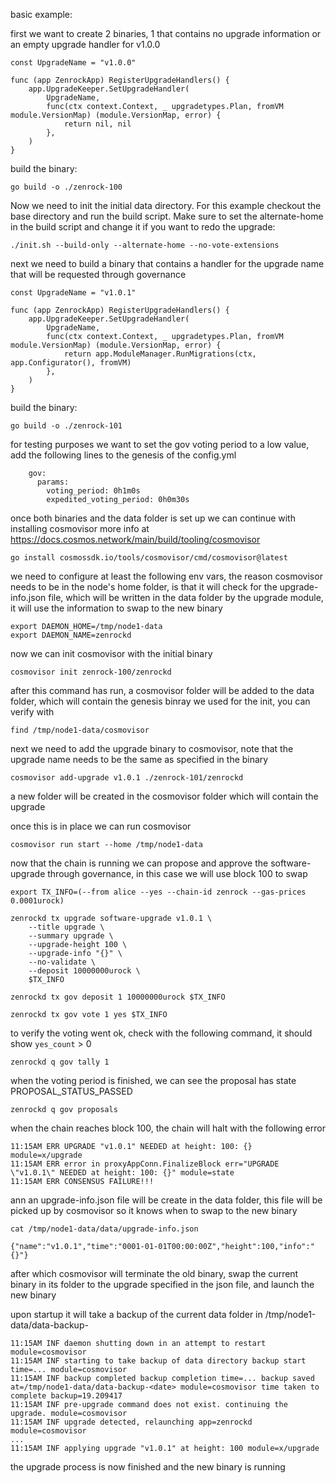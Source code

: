 basic example:

first we want to create 2 binaries, 1 that contains no upgrade information or an empty upgrade handler for v1.0.0

```
const UpgradeName = "v1.0.0"

func (app ZenrockApp) RegisterUpgradeHandlers() {
	app.UpgradeKeeper.SetUpgradeHandler(
		UpgradeName,
		func(ctx context.Context, _ upgradetypes.Plan, fromVM module.VersionMap) (module.VersionMap, error) {
			return nil, nil
		},
	)
}
```


build the binary:

```
go build -o ./zenrock-100
```

Now we need to init the initial data directory. For this example checkout the base directory and run the build script. Make sure to set the alternate-home in the build script and change it if you want to redo the upgrade:

```
./init.sh --build-only --alternate-home --no-vote-extensions   
```

next we need to build a binary that contains a handler for the upgrade name that will be requested through governance

```
const UpgradeName = "v1.0.1"

func (app ZenrockApp) RegisterUpgradeHandlers() {
	app.UpgradeKeeper.SetUpgradeHandler(
		UpgradeName,
		func(ctx context.Context, _ upgradetypes.Plan, fromVM module.VersionMap) (module.VersionMap, error) {
			return app.ModuleManager.RunMigrations(ctx, app.Configurator(), fromVM)
		},
	)
}
```

build the binary:

```
go build -o ./zenrock-101
```

for testing purposes we want to set the gov voting period to a low value, 
add the following lines to the genesis of the config.yml
```
    gov:
      params:
        voting_period: 0h1m0s
        expedited_voting_period: 0h0m30s
```


once both binaries and the data folder is set up we can continue with installing cosmovisor
more info at https://docs.cosmos.network/main/build/tooling/cosmovisor

```
go install cosmossdk.io/tools/cosmovisor/cmd/cosmovisor@latest
```

we need to configure at least the following env vars,
the reason cosmovisor needs to be in the node's home folder, is that it will check for the upgrade-info.json file,
which will be written in the data folder by the upgrade module, it will use the information to swap to the new binary

```
export DAEMON_HOME=/tmp/node1-data
export DAEMON_NAME=zenrockd
```

now we can init cosmovisor with the initial binary

```
cosmovisor init zenrock-100/zenrockd
```

after this command has run, a cosmovisor folder will be added to the data folder, 
which will contain the genesis binray we used for the init, you can verify with 
```
find /tmp/node1-data/cosmovisor
```

next we need to add the upgrade binary to cosmovisor, note that the upgrade name needs to be the same as specified in the binary

```
cosmovisor add-upgrade v1.0.1 ./zenrock-101/zenrockd
```

a new folder will be created in the cosmovisor folder which will contain the upgrade

once this is in place we can run cosmovisor

```
cosmovisor run start --home /tmp/node1-data
```

now that the chain is running we can propose and approve the software-upgrade through governance, in this case we will use block 100 to swap

```
export TX_INFO=(--from alice --yes --chain-id zenrock --gas-prices 0.0001urock)

zenrockd tx upgrade software-upgrade v1.0.1 \
	--title upgrade \
	--summary upgrade \
	--upgrade-height 100 \
	--upgrade-info "{}" \
	--no-validate \
	--deposit 10000000urock \
	$TX_INFO

zenrockd tx gov deposit 1 10000000urock $TX_INFO

zenrockd tx gov vote 1 yes $TX_INFO

```

to verify the voting went ok, check with the following command, it should show `yes_count` > 0
```
zenrockd q gov tally 1
```

when the voting period is finished, we can see the proposal has state PROPOSAL_STATUS_PASSED

```
zenrockd q gov proposals
```



when the chain reaches block 100, 
the chain will halt with the following error
```
11:15AM ERR UPGRADE "v1.0.1" NEEDED at height: 100: {} module=x/upgrade
11:15AM ERR error in proxyAppConn.FinalizeBlock err="UPGRADE \"v1.0.1\" NEEDED at height: 100: {}" module=state
11:15AM ERR CONSENSUS FAILURE!!!
```

ann an upgrade-info.json file will be create in the data folder, this file will be picked up by cosmovisor so it knows when to swap to the new binary
```
cat /tmp/node1-data/data/upgrade-info.json

{"name":"v1.0.1","time":"0001-01-01T00:00:00Z","height":100,"info":"{}"}
```

after which cosmovisor will terminate the old binary, 
swap the current binary in its folder to the upgrade specified in the json file,
and launch the new binary

upon startup it will take a backup of the current data folder in /tmp/node1-data/data-backup-<date>


```
11:15AM INF daemon shutting down in an attempt to restart module=cosmovisor
11:15AM INF starting to take backup of data directory backup start time=... module=cosmovisor
11:15AM INF backup completed backup completion time=... backup saved at=/tmp/node1-data/data-backup-<date> module=cosmovisor time taken to complete backup=19.209417
11:15AM INF pre-upgrade command does not exist. continuing the upgrade. module=cosmovisor
11:15AM INF upgrade detected, relaunching app=zenrockd module=cosmovisor
...
11:15AM INF applying upgrade "v1.0.1" at height: 100 module=x/upgrade
```

the upgrade process is now finished and the new binary is running
